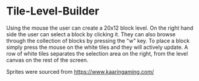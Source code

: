 # Tile-Level-Builder
Using the mouse the user can create a 20x12 block level. 
On the right hand side the user can select a block by clicking it. 
They can also browse through the collection of blocks by pressing the "w" key. 
To place a block simply press the mouse on the white tiles and they will actively update. 
A row of white tiles separates the selection area on the right, from the level canvas on the rest of the screen.

Sprites were sourced from https://www.kaaringaming.com/
